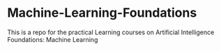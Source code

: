 # Machine-Learning-Foundations
This is a repo for the practical Learning courses on Artificial Intelligence Foundations: Machine Learning

